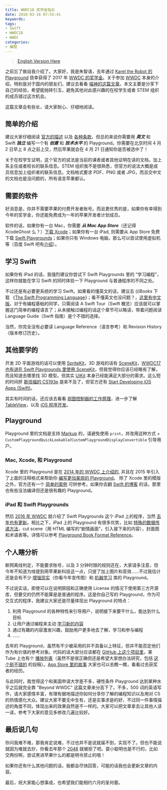 ```yaml
---
title: WWDC18 奖学金指北
date: 2018-03-16 07:55:41
keywords:
tags:
- Swift
- WWDC18
- WWDC
categories:
- 编程
---
```


> [English Version Here](http://apollozhu.github.io/2018/03/15/wwdc18-scholarships-info/)

之前忘了做自我介绍了。大家好，我是朱智语，去年通过 [Karel the Robot 的 Playground](https://github.com/ApolloZhu/Swifty-Karel/tree/master) 侥幸获得了 2017 年 [WWDC 的奖学金](https://developer.apple.com/wwdc/scholarships/)。关于参加 [WWDC](https://developer.apple.com/wwdc) 本身的介绍，特别是对于国内的朋友们，建议去看看 [喵神的这篇文章](https://onevcat.com/2016/04/first-wwdc/)。本文主要是分享下自己的经验，希望能抛砖引玉，避免其他对此感兴趣的在校学生或者 STEM 组织的成员错过这次机会。

这篇文章会有些长，请大家耐心、仔细地阅读。

<!-- more -->

## 简单的介绍

建议大家仔细阅读 [官方的描述](https://developer.apple.com/wwdc/scholarships/) 以及 [各种条款](https://developer.apple.com/wwdc/scholarships/terms/WWDC18-Scholarship-Terms-and-Conditions.pdf)，但总的来说你需要用 ***英文*** 和 Swift ***独立*** 编写一个有 ***创意*** 和 ***技术水平*** 的 Playground。你需要在北京时间 4 月 2 日早上 8 点之前上交，然后苹果就会在 4 月 21 日通知你是否被选中了！

关于在校学生证明，这个官方的说法是当前的课表或者其他证明在读的文档，加上系主任或者校长的联系信息。STEM 组织我不是很熟悉，但官方的说法大概是成员信息加上组织者的联系信息。文档格式要求 PDF、PNG 或者 JPG，而且交中文的文档也是没问题的，所有语言苹果都认。

## 需要的软件

好消息是，你并不需要苹果的付费开发者账号。而且更优秀的是，如果你有幸得到今年的奖学金，你还能免费成为一年的苹果开发者计划成员。

软件的话，如果你有一台 Mac，你需要 ***从 Mac App Store***（还记得 XcodeGhost 么？）[下载 Xcode](https://itunes.apple.com/app/id497799835)；如果你有一台 iPad, 则需要从 App Store 免费下载 [Swift Playgrounds](https://itunes.apple.com/app/id908519492)；如果你只有 Windows 电脑，那么可以尝试使用虚拟机等（百度 Swift 吧有[介绍](http://tieba.baidu.com/p/3092530089)）。

## 学习 Swift

如果你有 iPad 的话，我强烈建议你尝试下 Swift Playgrounds 里的 “学习编程”，这样你就能在学习 Swift 的同时体验一下 Playground 与普通程序的不同之处。

不过还是有必要更系统的学习 Swift。如果看的懂英文的话，建议去 (i)Books 下载 《[The Swift Programming Language](https://itunes.apple.com/book/id1002622538)》；看不懂英文也没问题？，[这里有中文版](https://www.cnswift.org/)。对于有编程基础的同学，只需阅读 A Swift Tour（Swift 概览）应该就可以掌握这门简单的编程语言了；从未接触过编程的话这个章节可以略读，带着问题阅读 Language Guide（Swift 指南）是个不错的选择。

当然，你完全没有必要读 Language Reference（语言参考）和 Revision History（版本修订历史）。

## 其他要学的

开发 2D 平面游戏的话可以使用 [SpriteKit](https://developer.apple.com/spritekit/)，3D 游戏的话有 [SceneKit](https://developer.apple.com/scenekit/)，[WWDC17 也有讲在 Swift Playgrounds 里使用 SceneKit](https://developer.apple.com/videos/play/wwdc2017/605/)，但我觉得你应该已经略有了解，而且知道去哪里找 3D 模型。但其实 [UIKit](https://developer.apple.com/documentation/uikit) 本身已经能满足大部分的需求。这么短的时间肝 [斯坦福的 CS193p](https://www.bilibili.com/video/av16339375) 是来不及了，但官方还有 [Start Developing iOS Apps (Swift)](https://developer.apple.com/library/content/referencelibrary/GettingStarted/DevelopiOSAppsSwift/)。

其实有时间的话，还应该去看看 [视图控制器的工作原理](https://developer.apple.com/library/content/featuredarticles/ViewControllerPGforiPhoneOS)，进一步了解 [TableView](https://developer.apple.com/library/content/documentation/UserExperience/Conceptual/TableView_iPhone/AboutTableViewsiPhone/AboutTableViewsiPhone.html)，以及 [iOS 程序开发](https://developer.apple.com/library/content/documentation/iPhone/Conceptual/iPhoneOSProgrammingGuide/Introduction/Introduction.html)。

## Playground

Playground 里的文档是支持 [Markup](https://developer.apple.com/library/content/documentation/Xcode/Reference/xcode_markup_formatting_ref/) 的，请避免使用 `print`，并改用这种方式 + `CustomPlaygroundQuickLookable`/`CustomPlaygroundDisplayConvertible` 引导用户。

### Mac, Xcode, 和 Playground

Xcode 里的 Playground 是在 [2014 年的 WWDC 上介绍的](https://developer.apple.com/videos/play/wwdc2014/408/), 并且在 2015 年引入了上面的注释格式来帮助你 [编写更加美观的 Playground](https://developer.apple.com/videos/play/wwdc2015/405/)。 除了 Xcode 里的模版之外，官方还有一个 [简单的案例](https://developer.apple.com/library/content/samplecode/StarterPlaygroundBook/Introduction/Intro.html) 可供参考。如果你去翻 [Swift 的博客](https://developer.apple.com/swift/blog/) 的话，那里也有些没法编译但还是很有趣的 Playground。

### iPad 和 Swift Playgrounds

然后 [2016 年 WWDC](https://developer.apple.com/videos/play/wwdc2016/408/) 就介绍了 Swift Playgrounds 这个 iPad 上的程序，当然 [去年也有更新](https://developer.apple.com/videos/play/wwdc2017/408/)。相比之下，iPad 上的 Playground 有很多优势，比如 [特殊的数据传递方法](https://developer.apple.com/library/content/samplecode/TalkingToTheLiveView/Introduction/Intro.html)，cut scene（用 HTML 编写的“剧情画面”，引入接下来的内容），封面图和术语表等。详情可以参考 [Playground Book Format Reference](https://developer.apple.com/library/content/documentation/Xcode/Conceptual/swift_playgrounds_doc_format/)。

## 个人瞎分析

断网离线判定，不能要求账号，以及 3 分钟时限的规则还在，大家请多注意，但今年不知道为啥提到用苹果新科技这一点，只提了加上图片和音效……不过我估计还是会有不少 [增强现实](https://developer.apple.com/arkit)（你看今年宣传图）和 [机器学习](https://developer.apple.com/coreml) 类的 Playground。

不过说实话，即使可以在说明原因和正确使用 License 的情况下使用第三方开源库，但要交的仍然不能算是是普通的程序。这是你自己写的 Playground，作为可交互式的程序，我建议大家还是尽量体现出 Playground 的特点：

1. 利用 Playground 的各种特性来引导用户，说明接下来要干什么，能达到什么目标
2. 让用户通过编程来主动 [学习新的内容](https://developer.apple.com/videos/play/wwdc2017/416/)
3. 通过有趣的内容激发兴趣，鼓励用户更多地去了解，学习和参与编程
4. ……

去年的 Playground，虽然有不少被采用的并不具备以上特征，但并不能否定他们作为有价值的参考对象。代码的话大部分应该都在 [GitHub 上这个项目里](https://github.com/wwdc/2017)，某Tube 上也有个 [播放列表](https://www.youtube.com/playlist?list=PLl469UE7Uwr0bdon2CvnpxmQs16qu4nkf)（虽然不是很正确但还是希望大家想办法研究，包括 [这个挺不错的](https://www.youtube.com/watch?v=cq_zLMKB-SE) 的投稿）。[App Store 里的故事](https://itunes.apple.com/story/id1358780266) 大家也可以去瞧一瞧，看看过去获奖者的经历。

与此同时，我觉得这个和美国申请大学差不多，硬性条件 Playground 达到某种水平之后就完全靠 "Beyond WWDC" 这篇文章来分高下了。不多，500 词的英语写作，请大家感情丰富，有理有据地描述你如何分享你了解的编程知识以及用对 CS 的热情感化大众。建议大家不要无中生有，还是实事求是的好，不过同一件事情描述的角度不同，体现出来的效果自然是不一样的。大家可以把文章拿去让其他人读一读，参考下大家的意见多修改几遍比较好。

## 最后说几句

你问我难不难，那我肯定说难，不过也并不是说就届不到，实现不了。但也不能说就因为难就去抄，你看去年那个 [2048](https://github.com/wwdc/2017/issues/7) 就被拒了吧。耍小聪明也是不行的，比如交两份啊，尝试黑进苹果什么的都是明令禁止的哦！

如果你还有什么其他问题的话，我都会尽快回答，可能的话我也会更新文章的内容。

最后，祝大家能心想事成，也希望我们能相约六月的圣何塞。
